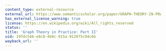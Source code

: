 ```yaml
---
content_type: external-resource
external_url: https://www.semanticscholar.org/paper/GRAPH-THEORY-IN-PRACTICE%3A-PART-II-Hayes/188b3b2f4afda1303b6fe4dc61daa30c33ee497d
has_external_license_warning: true
license: https://en.wikipedia.org/wiki/All_rights_reserved
status: ''
title: 'Graph Theory in Practice: Part II'
uid: 19fdc546-e8c8-4b9c-915a-912975c94c6b
wayback_url: ''
---
```

